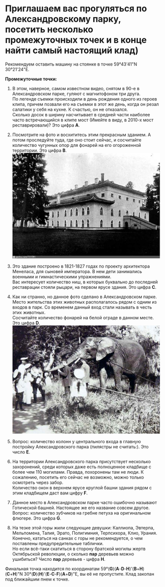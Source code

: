 # Приглашаем вас прогуляться по Александровскому парку, посетить несколько промежуточных точек и в конце найти самый настоящий клад) #  
Рекомендуем оставить машину на стоянке в точке 59°43'41"N 30°21'24"E.

**Промежуточные точки:**  
1. В этом, наверное, самом известном видео, снятом в 90-е в Александровском парке, гуляют с магнитофоном три друга.  
По легенде съемки происходили в день рождения одного из героев клипа, причем позвали его на съемки в этот же день, когда он резал салатики у себя на кухне. К счастью, он не отказался.  
Сколько досок в ширину насчитывает в средней части наиболее часто встречающийся в клипе мост (Имейте в виду, в 2010-х мост реставрировали)? Это цифра **A**.

2. Посмотрите на фото и восхититесь этим прекрасным зданием. А потом проследуйте туда, где оно стоит сейчас, и сосчитайте количество чугунных опор для фонарей на его огороженной территории. Это цифра **B**.
![Фото №1](img01.jpg "Фото №1")

3. Это здание построено в 1821-1827 годах по проекту архитектора Менеласа, для сыновей императора. В нем дети занимались военными и гимнастическими упражнениями.  
Вас интересует количество ниш, в которых буквально до последней реставрации стояли рыцари, на первом ярусе здания. Это цифра **C**.

4. Как ни странно, но данное фото сделано в Александровском парке. Место жительства этих животных располагалось рядом с одним из входов в парк. Со временем данный вход стали называть в честь этих животных.  
Сосчитайте количество фонарей на белой ограде в данном месте. Это цифра **D**.
![Фото №2](img02.jpg "Фото №2")

5. Вопрос: количество колонн у центрального входа в главную постройку Александровского парка (пилястры не считать:). Это число **E**.

6. На территории Александровского парка присутствует несколько захоронений, среди которых даже есть полноценное кладбище с более чем 110 могилами. Правда, похоронены там не люди. К сожалению, посетить его сейчас не возможно, можно только осмотреть через забор.  
Количество окон в верхнем ярусе круглой башни здания рядом с этим кладбищем даст вам цифру **F**.

7. Данное место в Александровском парке часто ошибочно называют Готической башней. Настоящее же его название совсем другое.  
Вопрос: количество зубчиков на гребне петуха на оригинальном флюгере. Это цифра **G**.

8. На тезке этой горы жили следующие девушки: Каллиопа, Эвтерпа, Мельпомена, Талия, Эрато, Полигимния, Терпсихора, Клио, Урания.  
Конечно, кататься на санках с горы не рекомендуется, о чем поставлены предупредительные таблички.  
Но если всё-таки скатиться в сторону братской могилы жертв Октябрьской революции, о сколько **пар** деревьев можно ушибиться? Число **пар** деревьев - цифра **H**.

Финальная точка находится по координатам 59°(**G**)(**A**-**D**-**H**)'(**B**+**H**)(**C**+**H**)"N 30°(**D**)(**H**)'(**E**-**C**-**F**)(**A**+**D**)"E, вы её не пропустите. Клад закопан под ближайшим пнем к точке.
